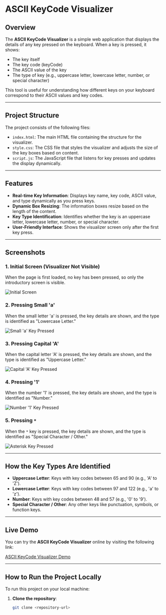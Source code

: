 # ASCII KeyCode Visualizer

## Overview

The **ASCII KeyCode Visualizer** is a simple web application that displays the details of any key pressed on the keyboard. When a key is pressed, it shows:

- The key itself
- The key code (keyCode)
- The ASCII value of the key
- The type of key (e.g., uppercase letter, lowercase letter, number, or special character)

This tool is useful for understanding how different keys on your keyboard correspond to their ASCII values and key codes.

---

## Project Structure

The project consists of the following files:

- `index.html`: The main HTML file containing the structure for the visualizer.
- `style.css`: The CSS file that styles the visualizer and adjusts the size of the key boxes based on content.
- `script.js`: The JavaScript file that listens for key presses and updates the display dynamically.

---

## Features

- **Real-time Key Information**: Displays key name, key code, ASCII value, and type dynamically as you press keys.
- **Dynamic Box Resizing**: The information boxes resize based on the length of the content.
- **Key Type Identification**: Identifies whether the key is an uppercase letter, lowercase letter, number, or special character.
- **User-Friendly Interface**: Shows the visualizer screen only after the first key press.

---

## Screenshots

### 1. Initial Screen (Visualizer Not Visible)

When the page is first loaded, no key has been pressed, so only the introductory screen is visible.

![Initial Screen](image1.png)


### 2. Pressing Small 'a'

When the small letter 'a' is pressed, the key details are shown, and the type is identified as "Lowercase Letter."

![Small 'a' Key Pressed](image3.png)

### 3. Pressing Capital 'A'

When the capital letter 'A' is pressed, the key details are shown, and the type is identified as "Uppercase Letter."

![Capital 'A' Key Pressed](image4.png)

### 4. Pressing '1'

When the number '1' is pressed, the key details are shown, and the type is identified as "Number."

![Number '1' Key Pressed](image5.png)

### 5. Pressing `*`

When the `*` key is pressed, the key details are shown, and the type is identified as "Special Character / Other."

![Asterisk Key Pressed](image6.png)

---

## How the Key Types Are Identified

- **Uppercase Letter**: Keys with key codes between 65 and 90 (e.g., 'A' to 'Z').
- **Lowercase Letter**: Keys with key codes between 97 and 122 (e.g., 'a' to 'z').
- **Number**: Keys with key codes between 48 and 57 (e.g., '0' to '9').
- **Special Character / Other**: Any other keys like punctuation, symbols, or function keys.

---

## Live Demo

You can try the **ASCII KeyCode Visualizer** online by visiting the following link:

[ASCII KeyCode Visualizer Demo](https://example.com)

---

## How to Run the Project Locally

To run this project on your local machine:

1. **Clone the repository**:
   ```bash
   git clone <repository-url>
